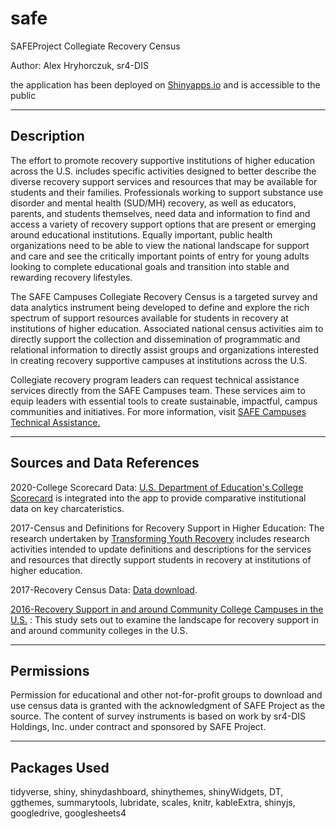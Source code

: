 # safe
SAFEProject Collegiate Recovery Census

Author: Alex Hryhorczuk, sr4-DIS

the application has been deployed on [Shinyapps.io](https://sr4-dis.shinyapps.io/application) and is accessible to the public

-------

## Description

The effort to promote recovery supportive institutions of higher education across the U.S. includes specific activities designed to better describe the diverse recovery support services and resources that may be available for students and their families. Professionals working to support substance use disorder and mental health (SUD/MH) recovery, as well as educators, parents, and students themselves, need data and information to find and access a variety of recovery support options that are present or emerging around educational institutions. Equally important, public health organizations need to be able to view the national landscape for support and care and see the critically important points of entry for young adults looking to complete educational goals and transition into stable and rewarding recovery lifestyles. 

The SAFE Campuses Collegiate Recovery Census is a targeted survey and data analytics instrument being developed to define and explore the rich spectrum of support resources available for students in recovery at institutions of higher education. Associated national census activities aim to directly support the collection and dissemination of programmatic and relational information to directly assist groups and organizations interested in creating recovery supportive campuses at institutions across the U.S. 

Collegiate recovery program leaders can request technical assistance services directly from the SAFE Campuses team. These services aim to equip leaders with essential tools to create sustainable, impactful, campus communities and initiatives.
For more information, visit [SAFE Campuses Technical Assistance.](https://www.safeproject.us/campuses/technical-assistance/)

-------

## Sources and Data References

2020-College Scorecard Data: [U.S. Department of Education's College Scorecard](https://collegescorecard.ed.gov/data/) is integrated into the app to provide comparative institutional data on key charcateristics.

2017-Census and Definitions for Recovery Support in Higher Education: The research undertaken by [Transforming Youth Recovery](https://www.transformingyouthrecovery.org/research/2017-census-and-definitions-for-recovery-support-in-higher-education/) includes research activities intended to update definitions and descriptions for the services and resources that directly support students in recovery at institutions of higher education. 

2017-Recovery Census Data: [Data download](http://sgiz.mobi/s3/Recovery-Census-Data-Download). 

[2016-Recovery Support in and around Community College Campuses in the U.S.](https://www.transformingyouthrecovery.org/research/recovery-support-in-and-around-community-college-campuses-in-the-u-s-2016/) : This study sets out to examine the landscape for recovery support in and around community colleges in the U.S. 

-------

## Permissions

Permission for educational and other not-for-profit groups to download and use census data is granted with the acknowledgment of SAFE Project as the source. The content of survey instruments is based on work by sr4-DIS Holdings, Inc. under contract and sponsored by SAFE Project. 

-------

## Packages Used

tidyverse, shiny, shinydashboard, shinythemes, shinyWidgets, DT, ggthemes, summarytools, lubridate, scales, knitr, kableExtra, shinyjs, googledrive, googlesheets4
